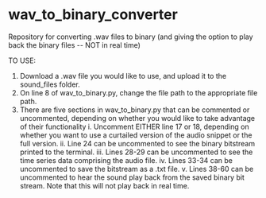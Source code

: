# wav_to_binary_converter

Repository for converting .wav files to binary (and giving the option to play back the binary files -- NOT in real time)

TO USE:
1. Download a .wav file you would like to use, and upload it to the sound_files folder.
2. On line 8 of wav_to_binary.py, change the file path to the appropriate  file path.
3. There are five sections in wav_to_binary.py that can be commented or uncommented, depending on whether you would like to take advantage of their functionality
i. Uncomment EITHER line 17 or 18, depending on whether you want to use a curtailed version of the audio snippet or the full version.
ii. Line 24 can be uncommented to see the binary bitstream printed to the terminal. 
iii. Lines 28-29 can be uncommented to see the time series data comprising the audio file. 
iv. Lines 33-34 can be uncommented to save the bitstream as a .txt file.
v. Lines 38-60 can be uncommented to hear the sound play back from the saved binary bit stream. Note that this will not play back in real time.
